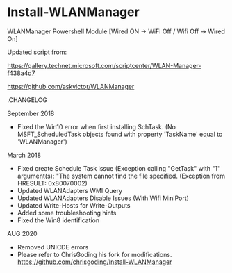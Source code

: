 # Install-WLANManager
WLANManager Powershell Module [Wired ON -> WiFi Off / Wifi Off -> Wired On]

Updated script from:

https://gallery.technet.microsoft.com/scriptcenter/WLAN-Manager-f438a4d7

https://github.com/askvictor/WLANManager

.CHANGELOG

September 2018
- Fixed the Win10 error when first installing SchTask. (No MSFT_ScheduledTask objects found with property 'TaskName' equal to 'WLANManager') 

March 2018
- Fixed create Schedule Task issue (Exception calling "GetTask" with "1" argument(s): "The system cannot find the file specified. (Exception from HRESULT: 0x80070002)
- Updated WLANAdapters WMI Query
- Updated WLANAdapters Disable Issues (With Wifi MiniPort)
- Updated Write-Hosts for Write-Outputs
- Added some troubleshooting hints
- Fixed the Win8 identification

AUG 2020
- Removed UNICDE errors
- Please refer to ChrisGoding his fork for modifications.
https://github.com/chrisgoding/Install-WLANManager
